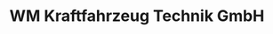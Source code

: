 ---
title: "WM Kraftfahrzeug Technik GmbH"
url: /rheinbach/wm-kraftfahrzeug-technik-gmbh/
shop: Autowerkstatt
---